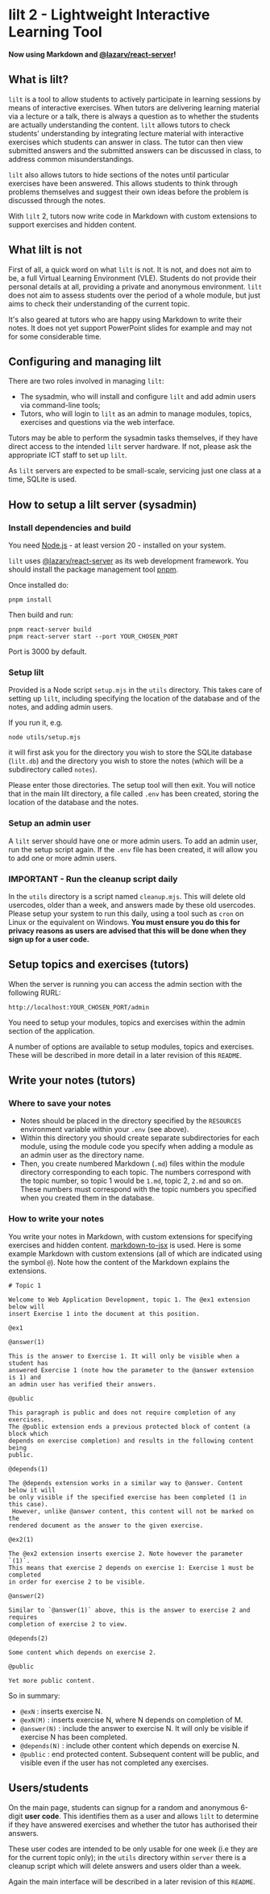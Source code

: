 # lilt 2 - Lightweight Interactive Learning Tool

**Now using Markdown and [@lazarv/react-server](https://react-server.dev)!**

## What is lilt?

`lilt` is a tool to allow students to actively participate in learning sessions by means of interactive exercises. When tutors are delivering learning material via a lecture or a talk, there is always a question as to whether the students are actually understanding the content. `lilt` allows tutors to check students' understanding by integrating lecture material with interactive exercises which students can answer in class. The tutor can then view submitted answers and the submitted answers can be discussed in class, to address common misunderstandings.

`lilt` also allows tutors to hide sections of the notes until particular exercises have been answered. This allows students to think through problems themselves and suggest their own ideas before the problem is discussed through the notes.

With `lilt` 2, tutors now write code in Markdown with custom extensions to support exercises and hidden content.

## What lilt is not

First of all, a quick word on what `lilt` is not. It is not, and does not aim to be, a full Virtual Learning Environment (VLE). Students do not provide their personal details at all, providing a private and anonymous environment. `lilt` does not aim to assess students over the period of a whole module, but just aims to check their understanding of the current topic.

It's also geared at tutors who are happy using Markdown to write their notes. It does not yet support PowerPoint slides for example and may not for some considerable time.

## Configuring and managing lilt

There are two roles involved in managing `lilt`:

- The sysadmin, who will install and configure `lilt` and add admin users via command-line tools;
- Tutors, who will login to `lilt` as an admin to manage modules, topics, exercises and questions via the web interface.

Tutors may be able to perform the sysadmin tasks themselves, if they have direct access to the intended `lilt` server hardware. If not, please ask the appropriate ICT staff to set up `lilt`.

As `lilt` servers are expected to be small-scale, servicing just one class at a time, SQLite is used. 

## How to setup a lilt server (sysadmin)

### Install dependencies and build

You need [Node.js](https://nodejs.org) - at least version 20 - installed on your system.

`lilt` uses [@lazarv/react-server](https://react-server.dev) as its web development framework. You should install the package management tool  [pnpm](https://pnpm.io).

Once installed do:

```
pnpm install
```

Then build and run: 

```
pnpm react-server build
pnpm react-server start --port YOUR_CHOSEN_PORT
```

Port is 3000 by default.

### Setup lilt 

Provided is a Node script `setup.mjs` in the `utils` directory. This takes care of setting up `lilt`, including specifying the location of the database and of the notes, and adding admin users.

If you run it, e.g.

```
node utils/setup.mjs
```
it will first ask you for the directory you wish to store the SQLite database (`lilt.db`) and the directory you wish to store the notes (which will be a subdirectory called `notes`). 

Please enter those directories. The setup tool will then exit. You will notice that in the main lilt directory, a file called `.env` has been created, storing the location of the database and the notes.


### Setup an admin user

A `lilt` server should have one or more admin users. To add an admin user, run the setup script again. If the `.env` file has been created, it will allow you to add one or more admin users.

### IMPORTANT - Run the cleanup script daily

In the `utils` directory is a script named `cleanup.mjs`. This will delete old usercodes, older than a week, and answers made by these old usercodes. Please setup your system to run this daily, using a tool such as `cron` on Linux or the equivalent on Windows.  **You must ensure you do this for privacy reasons as users are advised that this will be done when they sign up for a user code.**

## Setup topics and exercises (tutors)

When the server is running you can access the admin section with the following RURL:

```
http://localhost:YOUR_CHOSEN_PORT/admin
```

You need to setup your modules, topics and exercises within the admin section of the application.

A number of options are available to setup modules, topics and exercises. These will be described in more detail in a later revision of this `README`.

## Write your notes (tutors)

### Where to save your notes

- Notes should be placed in the directory specified by the `RESOURCES` environment variable within your `.env` (see above).
- Within this directory you should create separate subdirectories for each module, using the module code you specify when adding a module as an admin user as the directory name.
- Then, you create numbered Markdown (`.md`) files within the module directory corresponding to each topic. The numbers correspond with the topic number, so topic 1 would be `1.md`, topic 2, `2.md` and so on. These numbers must correspond with the topic numbers you specified when you created them in the database.

### How to write your notes

You write your notes in Markdown, with custom extensions for specifying exercises and hidden content. [markdown-to-jsx](https://github.com/quantizor/markdown-to-jsx) is used. Here is some example Markdown with custom extensions (all of which are indicated using the symbol `@`). Note how the content of the Markdown explains the extensions.

```
# Topic 1

Welcome to Web Application Development, topic 1. The @ex1 extension below will 
insert Exercise 1 into the document at this position.

@ex1

@answer(1)

This is the answer to Exercise 1. It will only be visible when a student has 
answered Exercise 1 (note how the parameter to the @answer extension is 1) and 
an admin user has verified their answers.

@public

This paragraph is public and does not require completion of any exercises. 
The @public extension ends a previous protected block of content (a block which 
depends on exercise completion) and results in the following content being 
public.

@depends(1)

The @depends extension works in a similar way to @answer. Content below it will 
be only visible if the specified exercise has been completed (1 in this case).
 However, unlike @answer content, this content will not be marked on the 
rendered document as the answer to the given exercise. 

@ex2(1)

The @ex2 extension inserts exercise 2. Note however the parameter `(1)`. 
This means that exercise 2 depends on exercise 1: Exercise 1 must be completed 
in order for exercise 2 to be visible.

@answer(2)

Similar to `@answer(1)` above, this is the answer to exercise 2 and requires 
completion of exercise 2 to view.

@depends(2)

Some content which depends on exercise 2.

@public

Yet more public content.
```

So in summary:

- `@exN` : inserts exercise N.
- `@exN(M)` : inserts exercise N, where N depends on completion of M.
- `@answer(N)` : include the answer to exercise N. It will only be visible if exercise N has been completed.
- `@depends(N)` : include other content which depends on exercise N.
- `@public` : end protected content. Subsequent content will be public, and visible even if the user has not completed any exercises.

## Users/students

On the main page, students can signup for a random and anonymous 6-digit **user code**. This identifies them as a user and allows `lilt` to determine if they have answered exercises and whether the tutor has authorised their answers.

These user codes are intended to be only usable for one week (i.e they are for the current topic only); in the `utils` directory within `server` there is a cleanup script which will delete answers and users older than a week.

Again the main interface will be described in a later revision of this `README`.
